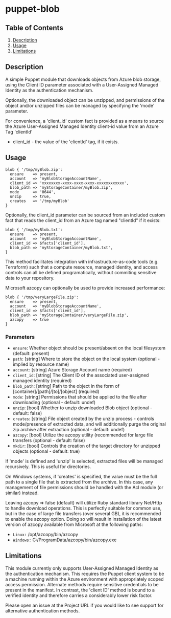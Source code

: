 # puppet-blob

## Table of Contents

1. [Description](#description)
1. [Usage](#usage)
1. [Limitations](#limitations)

## Description

A simple Puppet module that downloads objects from Azure blob storage, using the Client ID
parameter associated with a User-Assigned Managed Identity as the authentication mechanism.

Optionally, the downloaded object can be unzipped, and permissions of the object and/or 
unzipped files can be managed by specifying the 'mode' parameter.

For convenience, a 'client_id' custom fact is provided as a means to source the Azure User-Assigned
Managed Identity client-id value from an Azure Tag 'clientId'

- client_id - the value of the 'clientId' tag, if it exists.

## Usage

```puppet
blob { '/tmp/myBlob.zip':
  ensure    => present,
  account   => 'myBlobStorageAccountName',
  client_id => 'xxxxxxxx-xxxx-xxxx-xxxx-xxxxxxxxxxxx',
  blob_path => 'myStorageContainer/myBlob.zip',
  mode      => '0644',
  unzip     => true,
  creates   => '/tmp/myBlob'
}
```

Optionally, the client_id parameter can be sourced from an included custom fact that reads
the client_id from an Azure tag named "clientId" if it exists:

```puppet
blob { '/tmp/myBlob.txt':
  ensure    => present,
  account   => 'myBlobStorageAccountName',
  client_id => $facts['client_id'],
  blob_path => 'myStorageContainer/myBlob.txt',
}
```

This method facilitates integration with infrastructure-as-code tools (e.g. Terraform)
such that a compute resource, managed identity, and access controls can all be defined 
programatically, without commiting sensitive data to your repository.

Microsoft azcopy can optionally be used to provide increased performance:

```puppet
blob { '/tmp/veryLargeFile.zip':
  ensure    => present,
  account   => 'myBlobStorageAccountName',
  client_id => $facts['client_id'],
  blob_path => 'myStorageContainer/veryLargeFile.zip',
  azcopy    => true
}
```

### Parameters

- `ensure`: Whether object should be present/absent on the local filesystem (default: present)
- `path`: \[string\] Where to store the object on the local system (optional - implied by resource name)
- `account`: \[string\] Azure Storage Account name (required)
- `client_id`: \[string\] The Client ID of the associated user-assigned managed identity (required)
- `blob_path`: \[string\] Path to the object in the form of \[container\]/\[path\]/\[to\]/\[object\] (required)
- `mode`: \[string\] Permissions that should be applied to the file after downloading (optional - default: undef)
- `unzip`: \[bool\] Whether to unzip downloaded Blob object (optional - default: false)
- `creates`: \[string\] File object created by the unzip process - controls mode/presence of extracted data, and will additionally purge the original zip archive after extraction (optional - default: undef)
- `azcopy`: \[bool\] Utilize the azcopy utility (recommended for large file transfers (optional - default: false)
- `mkdir`: \[bool\] Controls the creation of the target directory for unzipped objects (optional - default: true)

If 'mode' is defined and 'unzip' is selected, extracted files will be managed recursively. This is useful for directories.

On Windows systems, if 'creates' is specified, the value must be the full path to a single file that is extracted from the archive.
In this case, any management of file permissions should be handled with the Acl module (or similar) instead.

Leaving azcopy => false (default) will utilize Ruby standard library Net/Http to handle download operations.
This is perfectly suitable for common use, but in the case of large file transfers (over several GB), it is
recommended to enable the azcopy option. Doing so will result in installation of the latest version of azcopy
available from Microsoft at the following paths:

- `Linux:` /opt/azcopy/bin/azcopy
- `Windows:` C:/ProgramData/azcopy/bin/azcopy.exe

## Limitations

This module currently only supports User-Assigned Managed Identity as the authentication
mechanism. This requires the Puppet client system to be a machine running within the Azure
environment with appropriately scoped access permission. Alternate methods require sensitive
credentials to be present in the manifest. In contrast, the 'client ID' method is bound to
a verified identity and therefore carries a considerably lower risk factor.

Please open an issue at the Project URL if you would like to see support for alternative authentication methods.